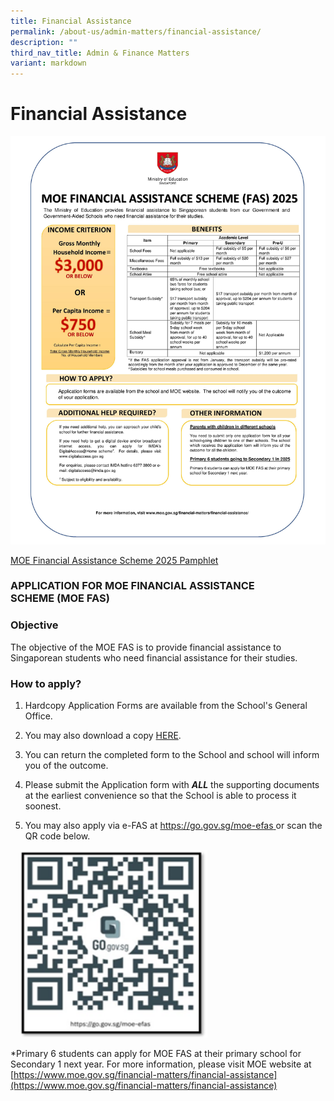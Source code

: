 ```yaml
---
title: Financial Assistance
permalink: /about-us/admin-matters/financial-assistance/
description: ""
third_nav_title: Admin & Finance Matters
variant: markdown
---
```

# **Financial Assistance**


![](/images/Pamphlet_FAS_2025.jpg)

[MOE Financial Assistance Scheme 2025 Pamphlet ](/files/Pamphlet_FAS_2025.pdf)

### APPLICATION FOR MOE FINANCIAL ASSISTANCE SCHEME&nbsp;(MOE FAS)

### Objective  

The objective of the MOE FAS is to provide financial assistance to Singaporean students who need financial assistance for their studies.

  

### How to apply?

1. Hardcopy Application Forms are available from the School's General Office.

2. You may also download a copy [HERE](/files/MOE_FAS_Application_Form_2025.pdf).
3. You can return the completed form to the School and school will inform you of the outcome.

4. Please submit the Application form with&nbsp;**_ALL_**&nbsp;the supporting documents at the earliest convenience so that the School is able to process it soonest.

5. You may also apply via e-FAS at [https://go.gov.sg/moe-efas ](https://go.gov.sg/moe-efas ) or scan the QR code below. 

<img src="/images/QR_2025.png" style="width:300px;height:300px;margin-left:15px;">



*Primary 6 students can apply for MOE FAS at their primary school for Secondary 1 next year.
For more information, please visit MOE website at [https://www.moe.gov.sg/financial-matters/financial-assistance](https://www.moe.gov.sg/financial-matters/financial-assistance)